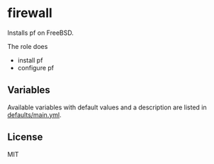 # firewall

Installs pf on FreeBSD.

The role does
- install pf
- configure pf

## Variables

Available variables with default values and a description are listed in
[defaults/main.yml](defaults/main.yml).

## License

MIT
